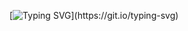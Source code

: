 
[![Typing SVG](https://readme-typing-svg.demolab.com/?lines=HI!+My+name+is+Ziyoda!;I'm+SDET+%F0%9F%91%A9%F0%9F%8F%BB%E2%80%8D%F0%9F%92%BB;love+to+learn+new+Things!;)](https://git.io/typing-svg)






<!-- - 🔭 I’m currently working on ...
- 🌱 I’m currently learning ...
- 👯 I’m looking to collaborate on ...
- 🤔 I’m looking for help with ...
- 💬 Ask me about ...
- 📫 How to reach me: ...
- 😄 Pronouns: ...
- ⚡ Fun fact: ... -->

